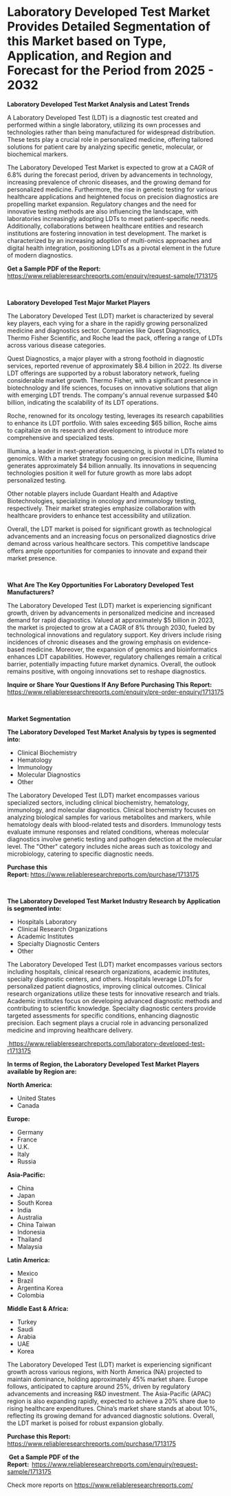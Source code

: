 <p><h1>Laboratory Developed Test Market Provides Detailed Segmentation of this Market based on Type, Application, and Region and Forecast for the Period from 2025 - 2032</h1></p><p><strong>Laboratory Developed Test Market Analysis and Latest Trends</strong></p>
<p><p>A Laboratory Developed Test (LDT) is a diagnostic test created and performed within a single laboratory, utilizing its own processes and technologies rather than being manufactured for widespread distribution. These tests play a crucial role in personalized medicine, offering tailored solutions for patient care by analyzing specific genetic, molecular, or biochemical markers.</p><p>The Laboratory Developed Test Market is expected to grow at a CAGR of 6.8% during the forecast period, driven by advancements in technology, increasing prevalence of chronic diseases, and the growing demand for personalized medicine. Furthermore, the rise in genetic testing for various healthcare applications and heightened focus on precision diagnostics are propelling market expansion. Regulatory changes and the need for innovative testing methods are also influencing the landscape, with laboratories increasingly adopting LDTs to meet patient-specific needs. Additionally, collaborations between healthcare entities and research institutions are fostering innovation in test development. The market is characterized by an increasing adoption of multi-omics approaches and digital health integration, positioning LDTs as a pivotal element in the future of modern diagnostics.</p></p>
<p><strong>Get a Sample PDF of the Report:&nbsp;</strong> <a href="https://www.reliableresearchreports.com/enquiry/request-sample/1713175?utm_campaign=2853&utm_medium=2&utm_source=Github&utm_content=ia&utm_term=03032025&utm_id=laboratory-developed-test">https://www.reliableresearchreports.com/enquiry/request-sample/1713175</a></p>
<p>&nbsp;</p>
<p><strong>Laboratory Developed Test Major Market Players</strong></p>
<p><p>The Laboratory Developed Test (LDT) market is characterized by several key players, each vying for a share in the rapidly growing personalized medicine and diagnostics sector. Companies like Quest Diagnostics, Thermo Fisher Scientific, and Roche lead the pack, offering a range of LDTs across various disease categories.</p><p>Quest Diagnostics, a major player with a strong foothold in diagnostic services, reported revenue of approximately $8.4 billion in 2022. Its diverse LDT offerings are supported by a robust laboratory network, fueling considerable market growth. Thermo Fisher, with a significant presence in biotechnology and life sciences, focuses on innovative solutions that align with emerging LDT trends. The company's annual revenue surpassed $40 billion, indicating the scalability of its LDT operations.</p><p>Roche, renowned for its oncology testing, leverages its research capabilities to enhance its LDT portfolio. With sales exceeding $65 billion, Roche aims to capitalize on its research and development to introduce more comprehensive and specialized tests. </p><p>Illumina, a leader in next-generation sequencing, is pivotal in LDTs related to genomics. With a market strategy focusing on precision medicine, Illumina generates approximately $4 billion annually. Its innovations in sequencing technologies position it well for future growth as more labs adopt personalized testing.</p><p>Other notable players include Guardant Health and Adaptive Biotechnologies, specializing in oncology and immunology testing, respectively. Their market strategies emphasize collaboration with healthcare providers to enhance test accessibility and utilization.</p><p>Overall, the LDT market is poised for significant growth as technological advancements and an increasing focus on personalized diagnostics drive demand across various healthcare sectors. This competitive landscape offers ample opportunities for companies to innovate and expand their market presence.</p></p>
<p>&nbsp;</p>
<p><strong>What Are The Key Opportunities For Laboratory Developed Test Manufacturers?</strong></p>
<p><p>The Laboratory Developed Test (LDT) market is experiencing significant growth, driven by advancements in personalized medicine and increased demand for rapid diagnostics. Valued at approximately $5 billion in 2023, the market is projected to grow at a CAGR of 8% through 2030, fueled by technological innovations and regulatory support. Key drivers include rising incidences of chronic diseases and the growing emphasis on evidence-based medicine. Moreover, the expansion of genomics and bioinformatics enhances LDT capabilities. However, regulatory challenges remain a critical barrier, potentially impacting future market dynamics. Overall, the outlook remains positive, with ongoing innovations set to reshape diagnostics.</p></p>
<p><strong>Inquire or Share Your Questions If Any Before Purchasing This Report:</strong> <a href="https://www.reliableresearchreports.com/enquiry/pre-order-enquiry/1713175?utm_campaign=2853&utm_medium=2&utm_source=Github&utm_content=ia&utm_term=03032025&utm_id=laboratory-developed-test">https://www.reliableresearchreports.com/enquiry/pre-order-enquiry/1713175</a></p>
<p>&nbsp;</p>
<p><strong>Market Segmentation</strong></p>
<p><strong>The Laboratory Developed Test Market Analysis by types is segmented into:</strong></p>
<p><ul><li>Clinical Biochemistry</li><li>Hematology</li><li>Immunology</li><li>Molecular Diagnostics</li><li>Other</li></ul></p>
<p><p>The Laboratory Developed Test (LDT) market encompasses various specialized sectors, including clinical biochemistry, hematology, immunology, and molecular diagnostics. Clinical biochemistry focuses on analyzing biological samples for various metabolites and markers, while hematology deals with blood-related tests and disorders. Immunology tests evaluate immune responses and related conditions, whereas molecular diagnostics involve genetic testing and pathogen detection at the molecular level. The "Other" category includes niche areas such as toxicology and microbiology, catering to specific diagnostic needs.</p></p>
<p><strong>Purchase this Report:&nbsp;</strong><a href="https://www.reliableresearchreports.com/purchase/1713175?utm_campaign=2853&utm_medium=2&utm_source=Github&utm_content=ia&utm_term=03032025&utm_id=laboratory-developed-test">https://www.reliableresearchreports.com/purchase/1713175</a></p>
<p>&nbsp;</p>
<p><strong>The Laboratory Developed Test Market Industry Research by Application is segmented into:</strong></p>
<p><ul><li>Hospitals Laboratory</li><li>Clinical Research Organizations</li><li>Academic Institutes</li><li>Specialty Diagnostic Centers</li><li>Other</li></ul></p>
<p><p>The Laboratory Developed Test (LDT) market encompasses various sectors including hospitals, clinical research organizations, academic institutes, specialty diagnostic centers, and others. Hospitals leverage LDTs for personalized patient diagnostics, improving clinical outcomes. Clinical research organizations utilize these tests for innovative research and trials. Academic institutes focus on developing advanced diagnostic methods and contributing to scientific knowledge. Specialty diagnostic centers provide targeted assessments for specific conditions, enhancing diagnostic precision. Each segment plays a crucial role in advancing personalized medicine and improving healthcare delivery.</p></p>
<p><a href="https://www.reliableresearchreports.com/laboratory-developed-test-r1713175?utm_campaign=2853&utm_medium=2&utm_source=Github&utm_content=ia&utm_term=03032025&utm_id=laboratory-developed-test">&nbsp;https://www.reliableresearchreports.com/laboratory-developed-test-r1713175</a></p>
<p><strong>In terms of Region, the Laboratory Developed Test Market Players available by Region are:</strong></p>
<p>
    <p> <strong> North America: </strong>
        <ul>
            <li>United States</li>
            <li>Canada</li>
        </ul>
        </p> 
    <p> <strong> Europe: </strong>
        <ul>
            <li>Germany</li>
            <li>France</li>
            <li>U.K.</li>
            <li>Italy</li>
            <li>Russia</li>
        </ul>
        </p> 
    <p> <strong> Asia-Pacific: </strong>
        <ul>
            <li>China</li>
            <li>Japan</li>
            <li>South Korea</li>
            <li>India</li>
            <li>Australia</li>
            <li>China Taiwan</li>
            <li>Indonesia</li>
            <li>Thailand</li>
            <li>Malaysia</li>
        </ul>
        </p> 
    <p> <strong> Latin America: </strong>
        <ul>
            <li>Mexico</li>
            <li>Brazil</li>
            <li>Argentina Korea</li>
            <li>Colombia</li>
        </ul>
        </p> 
    <p> <strong> Middle East & Africa: </strong>
        <ul>
            <li>Turkey</li>
            <li>Saudi</li>
            <li>Arabia</li>
            <li>UAE</li>
            <li>Korea</li>
        </ul>
    </p>
    </p>
<p><p>The Laboratory Developed Test (LDT) market is experiencing significant growth across various regions, with North America (NA) projected to maintain dominance, holding approximately 45% market share. Europe follows, anticipated to capture around 25%, driven by regulatory advancements and increasing R&D investment. The Asia-Pacific (APAC) region is also expanding rapidly, expected to achieve a 20% share due to rising healthcare expenditures. China’s market share stands at about 10%, reflecting its growing demand for advanced diagnostic solutions. Overall, the LDT market is poised for robust expansion globally.</p></p>
<p><strong>Purchase this Report: </strong><a href="https://www.reliableresearchreports.com/purchase/1713175?utm_campaign=2853&utm_medium=2&utm_source=Github&utm_content=ia&utm_term=03032025&utm_id=laboratory-developed-test">https://www.reliableresearchreports.com/purchase/1713175</a></p>
<p>&nbsp;<strong>Get a Sample PDF of the Report:&nbsp;&nbsp;</strong><a href="https://www.reliableresearchreports.com/enquiry/request-sample/1713175?utm_campaign=2853&utm_medium=2&utm_source=Github&utm_content=ia&utm_term=03032025&utm_id=laboratory-developed-test">https://www.reliableresearchreports.com/enquiry/request-sample/1713175</a></p>
<p><strong></strong></p>
<p>Check more reports on <a href="https://www.reliableresearchreports.com/?utm_campaign=2853&utm_medium=2&utm_source=Github&utm_content=ia&utm_term=03032025&utm_id=laboratory-developed-test">https://www.reliableresearchreports.com/</a></p>